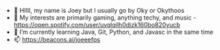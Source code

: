 - 👋 HIIII, my name is Joey but I usually go by Oky or Okythoos
- 👀 My interests are primarily gaming, anything techy, and music - https://open.spotify.com/user/uvqlqilh0dizk160bo820yucb
- 🌱 I’m currently learning Java, Git, Python, and Javasc in the same time
- 📫 https://beacons.ai/joeeefps

